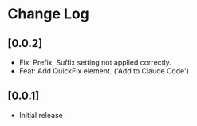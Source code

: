 # Change Log

## [0.0.2]

- Fix: Prefix, Suffix setting not applied correctly.
- Feat: Add QuickFix element. ('Add to Claude Code')

## [0.0.1]

- Initial release